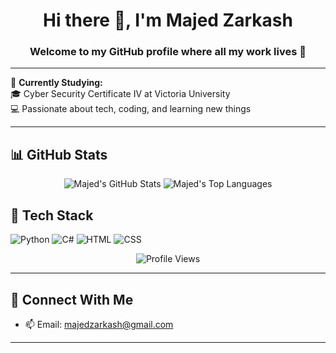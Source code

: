 
<h1 align="center">Hi there 👋, I'm Majed Zarkash</h1>
<h3 align="center">Welcome to my GitHub profile where all my work lives 🚀</h3>

---

🌱 **Currently Studying:**  
🎓 Cyber Security Certificate IV at Victoria University  
💻 Passionate about tech, coding, and learning new things

---

## 📊 GitHub Stats

<p align="center">
  <img src="https://github-readme-stats.vercel.app/api?username=MajedZarkash1&show_icons=true&count_private=true&hide_border=true&theme=blue-green" alt="Majed's GitHub Stats" />
  <img src="https://github-readme-stats.vercel.app/api/top-langs/?username=MajedZarkash1&count_private=true&hide_border=true&layout=compact&theme=blue-green" alt="Majed's Top Languages" />
</p>

## 🔧 Tech Stack
![Python](https://img.shields.io/badge/Python-3776AB?style=for-the-badge&logo=python&logoColor=white)
![C#](https://img.shields.io/badge/C%23-239120?style=for-the-badge&logo=c-sharp&logoColor=white)
![HTML](https://img.shields.io/badge/HTML-E34F26?style=for-the-badge&logo=html5&logoColor=white)
![CSS](https://img.shields.io/badge/CSS-1572B6?style=for-the-badge&logo=css3&logoColor=white)




<p align="center">
  <img src="https://komarev.com/ghpvc/?username=MajedZarkash1&style=flat-square&color=blue" alt="Profile Views" />
</p>

---

## 🔗 Connect With Me

- 📫 Email: majedzarkash@gmail.com  

---

<!---
MajedZarkash
--->
